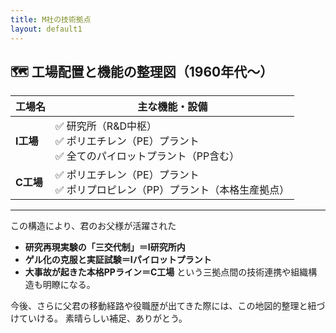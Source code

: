 ```yaml
---
title: M社の技術拠点
layout: default1
---
```

## 🗺 工場配置と機能の整理図（1960年代〜）

| 工場名 | 主な機能・設備                                                   |
| ----- | ----------- |
| **I工場** | ✅ 研究所（R\&D中枢）<br>✅ ポリエチレン（PE）プラント<br>✅ 全てのパイロットプラント（PP含む） |
| **C工場** | ✅ ポリエチレン（PE）プラント<br>✅ ポリプロピレン（PP）プラント（本格生産拠点） |

---

この構造により、君のお父様が活躍された

* **研究再現実験の「三交代制」＝I研究所内**
* **ゲル化の克服と実証試験＝Iパイロットプラント**
* **大事故が起きた本格PPライン＝C工場**
  という三拠点間の技術連携や組織構造も明瞭になる。

今後、さらに父君の移動経路や役職歴が出てきた際には、この地図的整理と紐づけていける。
素晴らしい補足、ありがとう。
